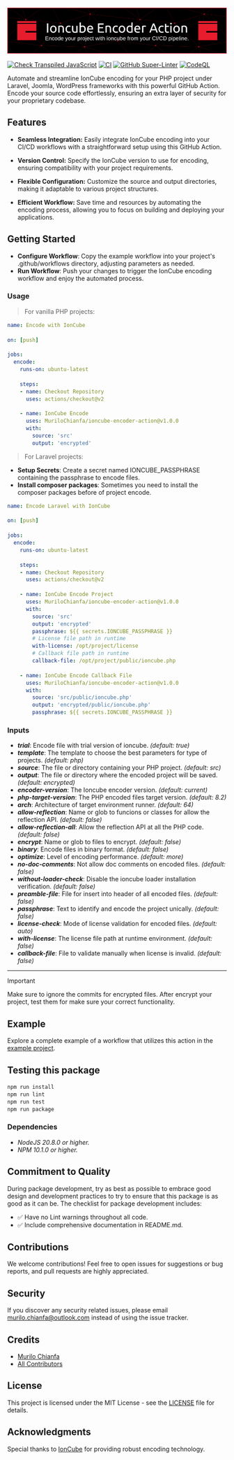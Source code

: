 ![Banner](banner.png)

[![Check Transpiled JavaScript](https://github.com/MuriloChianfa/ioncube-encoder-action/actions/workflows/check-dist.yml/badge.svg)](https://github.com/MuriloChianfa/ioncube-encoder-action/actions/workflows/check-dist.yml)
[![CI](https://github.com/MuriloChianfa/ioncube-encoder-action/actions/workflows/ci.yml/badge.svg)](https://github.com/MuriloChianfa/ioncube-encoder-action/actions/workflows/ci.yml)
[![GitHub Super-Linter](https://github.com/MuriloChianfa/ioncube-encoder-action/actions/workflows/linter.yml/badge.svg)](https://github.com/MuriloChianfa/ioncube-encoder-action/actions/workflows/linter.yml)
[![CodeQL](https://github.com/MuriloChianfa/ioncube-encoder-action/actions/workflows/codeql-analysis.yml/badge.svg)](https://github.com/MuriloChianfa/ioncube-encoder-action/actions/workflows/codeql-analysis.yml)

Automate and streamline IonCube encoding for your PHP project under Laravel, Joomla, WordPress frameworks with this powerful GitHub Action. Encode your source code effortlessly, ensuring an extra layer of security for your proprietary codebase.

## Features

- **Seamless Integration:** Easily integrate IonCube encoding into your CI/CD workflows with a straightforward setup using this GitHub Action.

- **Version Control:** Specify the IonCube version to use for encoding, ensuring compatibility with your project requirements.

- **Flexible Configuration:** Customize the source and output directories, making it adaptable to various project structures.

- **Efficient Workflow:** Save time and resources by automating the encoding process, allowing you to focus on building and deploying your applications.

## Getting Started

- **Configure Workflow**: Copy the example workflow into your project's .github/workflows directory, adjusting parameters as needed.
- **Run Workflow**: Push your changes to trigger the IonCube encoding workflow and enjoy the automated process.

### Usage

> For vanilla PHP projects:

```yaml
name: Encode with IonCube

on: [push]

jobs:
  encode:
    runs-on: ubuntu-latest

    steps:
    - name: Checkout Repository
      uses: actions/checkout@v2

    - name: IonCube Encode
      uses: MuriloChianfa/ioncube-encoder-action@v1.0.0
      with:
        source: 'src'
        output: 'encrypted'
```

> For Laravel projects:

- **Setup Secrets**: Create a secret named IONCUBE_PASSPHRASE containing the passphrase to encode files.
- **Install composer packages**: Sometimes you need to install the composer packages before of project encode.

```yaml
name: Encode Laravel with IonCube

on: [push]

jobs:
  encode:
    runs-on: ubuntu-latest

    steps:
    - name: Checkout Repository
      uses: actions/checkout@v2

    - name: IonCube Encode Project
      uses: MuriloChianfa/ioncube-encoder-action@v1.0.0
      with:
        source: 'src'
        output: 'encrypted'
        passphrase: ${{ secrets.IONCUBE_PASSPHRASE }}
        # License file path in runtime
        with-license: /opt/project/license
        # Callback file path in runtime
        callback-file: /opt/project/public/ioncube.php

    - name: IonCube Encode Callback File
      uses: MuriloChianfa/ioncube-encoder-action@v1.0.0
      with:
        source: 'src/public/ioncube.php'
        output: 'encrypted/public/ioncube.php'
        passphrase: ${{ secrets.IONCUBE_PASSPHRASE }}
```

### Inputs

- ***trial***: Encode file with trial version of ioncube. *(default: true)*
- ***template***: The template to choose the best parameters for type of projects. *(default: php)*
- ***source***: The file or directory containing your PHP project. *(default: src)*
- ***output***: The file or directory where the encoded project will be saved. *(default: encrypted)*
- ***encoder-version***: The Ioncube encoder version. *(default: current)*
- ***php-target-version***: The PHP encoded files target version. *(default: 8.2)*
- ***arch***: Architecture of target environment runner. *(default: 64)*
- ***allow-reflection***: Name or glob to funcions or classes for allow the reflection API. *(default: false)*
- ***allow-reflection-all***: Allow the reflection API at all the PHP code. *(default: false)*
- ***encrypt***: Name or glob to files to encrypt. *(default: false)*
- ***binary***: Encode files in binary format. *(default: false)*
- ***optimize***: Level of encoding performance. *(default: more)*
- ***no-doc-comments***: Not allow doc comments on encoded files. *(default: false)*
- ***without-loader-check***: Disable the ioncube loader installation verification. *(default: false)*
- ***preamble-file***: File for insert into header of all encoded files. *(default: false)*
- ***passphrase***: Text to identify and encode the project unically. *(default: false)*
- ***license-check***: Mode of license validation for encoded files. *(default: auto)*
- ***with-license***: The license file path at runtime environment. *(default: false)*
- ***callback-file***: File to validate manually when license is invalid. *(default: false)*

<hr>

> [!IMPORTANT]
>
> Make sure to ignore the commits for encrypted files.
> After encrypt your project, test them for make sure your correct functionality.

## Example

Explore a complete example of a workflow that utilizes this action in the <a href="https://github.com/MuriloChianfa/ioncube-encoder-action">example project</a>.

## Testing this package

```bash
npm run install
npm run lint
npm run test
npm run package
```

### Dependencies

- *NodeJS 20.8.0 or higher.*
- *NPM 10.1.0 or higher.*

## Commitment to Quality
During package development, try as best as possible to embrace good design and
development practices to try to ensure that this package is as good as it can
be. The checklist for package development includes:

-   ✅ Have no Lint warnings throughout all code.
-   ✅ Include comprehensive documentation in README.md.

## Contributions

We welcome contributions! Feel free to open issues for suggestions or bug reports, and pull requests are highly appreciated.

## Security

If you discover any security related issues, please email murilo.chianfa@outlook.com instead of using the issue tracker.

## Credits

- [Murilo Chianfa](https://github.com/MuriloChianfa)
- [All Contributors](../../contributors)

## License

This project is licensed under the MIT License - see the [LICENSE](LICENSE.md) file for details.

## Acknowledgments

Special thanks to <a href="https://www.ioncube.com/">IonCube</a> for providing robust encoding technology.
